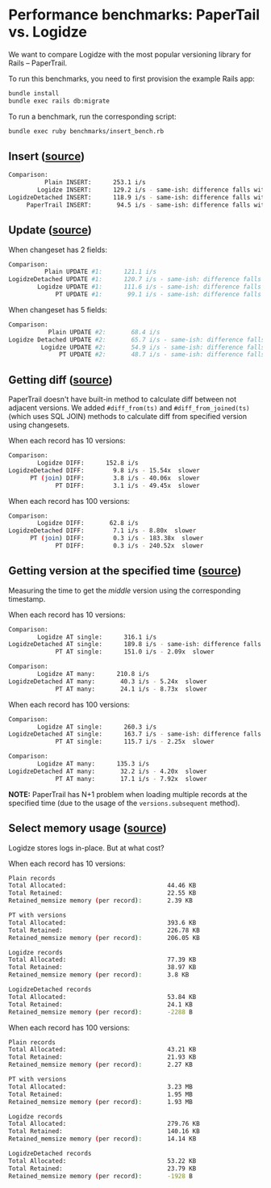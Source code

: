# Performance benchmarks: PaperTail vs. Logidze

We want to compare Logidze with the most popular versioning library for Rails – PaperTrail.

To run this benchmarks, you need to first provision the example Rails app:

```sh
bundle install
bundle exec rails db:migrate
```

To run a benchmark, run the corresponding script:

```sh
bundle exec ruby benchmarks/insert_bench.rb
```

## Insert ([source](benchmarks/insert_bench.rb))

```sh
Comparison:
          Plain INSERT:      253.1 i/s
        Logidze INSERT:      129.2 i/s - same-ish: difference falls within error
LogidzeDetached INSERT:      118.9 i/s - same-ish: difference falls within error
     PaperTrail INSERT:       94.5 i/s - same-ish: difference falls within error
```

## Update ([source](benchmarks/update_bench.rb))

When changeset has 2 fields:

```sh
Comparison:
          Plain UPDATE #1:      121.1 i/s
LogidzeDetached UPDATE #1:      120.7 i/s - same-ish: difference falls within error
        Logidze UPDATE #1:      111.6 i/s - same-ish: difference falls within error
             PT UPDATE #1:       99.1 i/s - same-ish: difference falls within error
```

When changeset has 5 fields:

```sh
Comparison:
           Plain UPDATE #2:       68.4 i/s
Logidze Detached UPDATE #2:       65.7 i/s - same-ish: difference falls within error
         Logidze UPDATE #2:       54.9 i/s - same-ish: difference falls within error
              PT UPDATE #2:       48.7 i/s - same-ish: difference falls within error
```

## Getting diff ([source](benchmarks/diff_bench.rb))

PaperTrail doesn't have built-in method to calculate diff between not adjacent versions.
We added `#diff_from(ts)` and `#diff_from_joined(ts)` (which uses SQL JOIN) methods to calculate diff from specified version using changesets.

When each record has 10 versions:

```sh
Comparison:
        Logidze DIFF:      152.8 i/s
LogidzeDetached DIFF:        9.8 i/s - 15.54x  slower
      PT (join) DIFF:        3.8 i/s - 40.06x  slower
             PT DIFF:        3.1 i/s - 49.45x  slower
```

When each record has 100 versions:

```sh
Comparison:
        Logidze DIFF:       62.8 i/s
LogidzeDetached DIFF:        7.1 i/s - 8.80x  slower
      PT (join) DIFF:        0.3 i/s - 183.38x  slower
             PT DIFF:        0.3 i/s - 240.52x  slower
```

## Getting version at the specified time ([source](benchmarks/version_at_bench.rb))

Measuring the time to get the _middle_ version using the corresponding timestamp.

When each record has 10 versions:

```sh
Comparison:
        Logidze AT single:      316.1 i/s
LogidzeDetached AT single:      189.8 i/s - same-ish: difference falls within error
             PT AT single:      151.0 i/s - 2.09x  slower

Comparison:
        Logidze AT many:      210.8 i/s
LogidzeDetached AT many:       40.3 i/s - 5.24x  slower
             PT AT many:       24.1 i/s - 8.73x  slower
```

When each record has 100 versions:

```sh
Comparison:
        Logidze AT single:      260.3 i/s
LogidzeDetached AT single:      163.7 i/s - same-ish: difference falls within error
             PT AT single:      115.7 i/s - 2.25x  slower

Comparison:
        Logidze AT many:      135.3 i/s
LogidzeDetached AT many:       32.2 i/s - 4.20x  slower
             PT AT many:       17.1 i/s - 7.92x  slower
```

**NOTE:** PaperTrail has N+1 problem when loading multiple records at the specified time (due to the usage of the `versions.subsequent` method).

## Select memory usage ([source](benchmarks/memory_profile.rb))

Logidze stores logs in-place. But at what cost?

When each record has 10 versions:

```sh
Plain records
Total Allocated:				            44.46 KB
Total Retained:					            22.55 KB
Retained_memsize memory (per record):		2.39 KB

PT with versions
Total Allocated:				            393.6 KB
Total Retained:					            226.78 KB
Retained_memsize memory (per record):		206.05 KB

Logidze records
Total Allocated:				            77.39 KB
Total Retained:					            38.97 KB
Retained_memsize memory (per record):		3.8 KB

LogidzeDetached records
Total Allocated:				            53.84 KB
Total Retained:					            24.1 KB
Retained_memsize memory (per record):		-2288 B
```

When each record has 100 versions:

```sh
Plain records
Total Allocated:				            43.21 KB
Total Retained:					            21.93 KB
Retained_memsize memory (per record):		2.27 KB

PT with versions
Total Allocated:				            3.23 MB
Total Retained:					            1.95 MB
Retained_memsize memory (per record):		1.93 MB

Logidze records
Total Allocated:				            279.76 KB
Total Retained:					            140.16 KB
Retained_memsize memory (per record):		14.14 KB

LogidzeDetached records
Total Allocated:				            53.22 KB
Total Retained:					            23.79 KB
Retained_memsize memory (per record):		-1928 B
```
